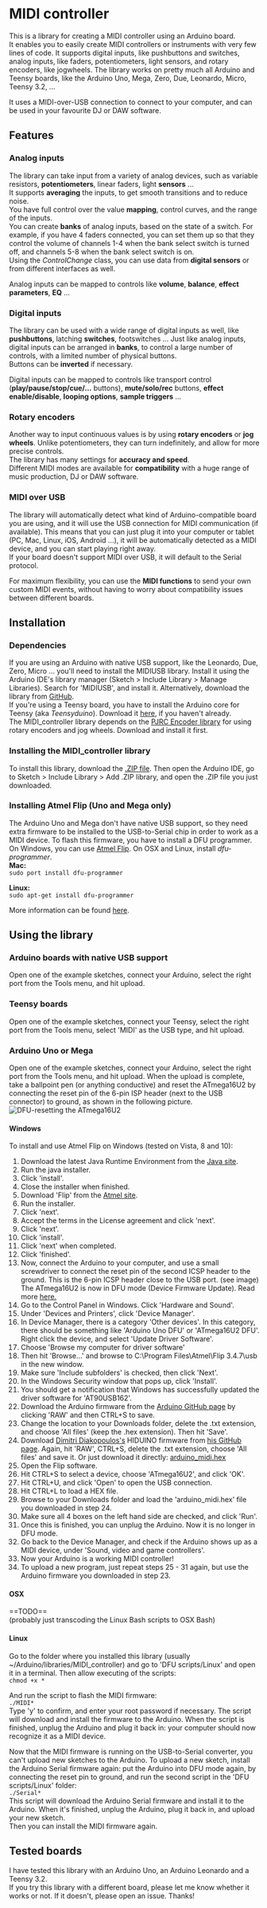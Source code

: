 # MIDI controller
This is a library for creating a MIDI controller using an Arduino board.  
It enables you to easily create MIDI controllers or instruments with very few lines of code. It supports digital inputs, like pushbuttons and switches, analog inputs, like faders, potentiometers, light sensors, and rotary encoders, like jogwheels. 
The library works on pretty much all Arduino and Teensy boards, like the Arduino Uno, Mega, Zero, Due, Leonardo, Micro, Teensy 3.2, ...

It uses a MIDI-over-USB connection to connect to your computer, and can be used in your favourite DJ or DAW software.

## Features
### Analog inputs
The library can take input from a variety of analog devices, such as variable resistors, **potentiometers**, linear faders, light **sensors** ...  
It supports **averaging** the inputs, to get smooth transitions and to reduce noise.  
You have full control over the value **mapping**, control curves, and the range of the inputs.  
You can create **banks** of analog inputs, based on the state of a switch. For example, if you have 4 faders connected, you can set them up so that they control the volume of channels 1-4 when the bank select switch is turned off, and channels 5-8 when the bank select switch is on.  
Using the _ControlChange_ class, you can use data from **digital sensors** or from different interfaces as well.  

Analog inputs can be mapped to controls like **volume**, **balance**, **effect parameters**, **EQ** ...

### Digital inputs
The library can be used with a wide range of digital inputs as well, like **pushbuttons**, latching **switches**, footswitches ...
Just like analog inputs, digital inputs can be arranged in **banks**, to control a large number of controls, with a limited number of physical buttons.  
Buttons can be **inverted** if necessary.

Digital inputs can be mapped to controls like transport control (**play/pause/stop/cue/...** buttons), **mute/solo/rec** buttons, **effect enable/disable**, **looping options**, **sample triggers** ... 

### Rotary encoders
Another way to input continuous values is by using **rotary encoders** or **jog wheels**. Unlike potentiometers, they can turn indefinitely, and allow for more precise controls.  
The library has many settings for **accuracy and speed**.  
Different MIDI modes are available for **compatibility** with a huge range of music production, DJ or DAW software.

### MIDI over USB
The library will automatically detect what kind of Arduino-compatible board you are using, and it will use the USB connection for MIDI communication (if available). This means that you can just plug it into your computer or tablet (PC, Mac, Linux, iOS, Android ...), it will be automatically detected as a MIDI device, and you can start playing right away.  
If your board doesn't support MIDI over USB, it will default to the Serial protocol.  

For maximum flexibility, you can use the **MIDI functions** to send your own custom MIDI events, without having to worry about compatibility issues between different boards.  

## Installation
### Dependencies
If you are using an Arduino with native USB support, like the Leonardo, Due, Zero, Micro ... you'll need to install the MIDIUSB library.
Install it using the Arduino IDE's library manager (Sketch > Include Library > Manage Libraries). Search for 'MIDIUSB', and install it. Alternatively, download the library from [GitHub](https://github.com/arduino-libraries/MIDIUSB).  
If you're using a Teensy board, you have to install the Arduino core for Teensy (aka *Teensyduino*). Download it [here](https://www.pjrc.com/teensy/td_download.html), if you haven't already.  
The MIDI\_controller library depends on the [PJRC Encoder library](https://www.pjrc.com/teensy/td_libs_Encoder.html)  for using rotary encoders and jog wheels. Download and install it first.
### Installing the MIDI_controller library
To install this library, download the [.ZIP file](https://github.com/tttapa/MIDI_controller/archive/master.zip). Then open the Arduino IDE, go to Sketch > Include Library > Add .ZIP library, and open the .ZIP file you just downloaded.
### Installing Atmel Flip (Uno and Mega only)
The Arduino Uno and Mega don't have native USB support, so they need extra firmware to be installed to the USB-to-Serial chip in order to work as a MIDI device. To flash this firmware, you have to install a DFU programmer. On Windows, you can use [Atmel Flip](http://www.atmel.com/tools/flip.aspx).
On OSX and Linux, install *dfu-programmer*.  
**Mac:**  
`sudo port install dfu-programmer`

**Linux:**  
`sudo apt-get install dfu-programmer` 

More information can be found [here](https://www.arduino.cc/en/Hacking/DFUProgramming8U2).

## Using the library
### Arduino boards with native USB support
Open one of the example sketches, connect your Arduino, select the right port from the Tools menu, and hit upload.
### Teensy boards
Open one of the example sketches, connect your Teensy, select the right port from the Tools menu, select 'MIDI' as the USB type, and hit upload.
### Arduino Uno or Mega
Open one of the example sketches, connect your Arduino, select the right port from the Tools menu, and hit upload.
When the upload is complete, take a ballpoint pen (or anything conductive) and reset the ATmega16U2 by connecting the reset pin of the 6-pin ISP header (next to the USB connector) to ground, as shown in the following picture.
![DFU-resetting the ATmega16U2](https://www.arduino.cc/en/uploads/Hacking/Uno-front-DFU-reset.png  "DFU-resetting the ATmega16U2")

#### Windows
To install and use Atmel Flip on Windows (tested on Vista, 8 and 10):

1.  Download the latest Java Runtime Environment from the [Java site](https://java.com/en/download/manual.jsp).  
2.  Run the java installer.  
3.  Click 'install'.  
4.  Close the installer when finished.  
5.  Download 'Flip' from the [Atmel site](http://www.atmel.com/tools/FLIP.aspx).  
6.  Run the installer.  
7.  Click 'next'.  
8.  Accept the terms in the License agreement and click 'next'.  
9.  Click 'next'.  
10.  Click 'install'.  
11.  Click 'next' when completed.  
12.  Click 'finished'.  
13.  Now, connect the Arduino to your computer, and use a small screwdriver to connect the reset pin of the second ICSP header to the ground. This is the 6-pin ICSP header close to the USB port. (see image)  
    The ATmega16U2 is now in DFU mode (Device Firmware Update). Read more [here.](https://www.arduino.cc/en/Hacking/DFUProgramming8U2)  
14.  Go to the Control Panel in Windows. Click 'Hardware and Sound'.  
15.  Under 'Devices and Printers', click 'Device Manager'.  
16.  In Device Manager, there is a category 'Other devices'. In this category, there should be something like 'Arduino Uno DFU' or 'ATmega16U2 DFU'. Right click the device, and select 'Update Driver Software'.  
17.  Choose 'Browse my computer for driver software'  
18.  Then hit 'Browse...' and browse to C:\Program Files\Atmel\Flip 3.4.7\usb in the new window.  
19.  Make sure 'Include subfolders' is checked, then click 'Next'.  
20.  In the Windows Security window that pops up, click 'Install'.  
21.  You should get a notification that Windows has successfully updated the driver software for   'AT90USB162'.  
22.  Download the Arduino firmware from the [Arduino GitHub page](https://github.com/arduino/Arduino/blob/master/hardware/arduino/avr/firmwares/atmegaxxu2/arduino-usbserial/Arduino-usbserial-atmega16u2-Uno-Rev3.hex) by clicking 'RAW' and then CTRL+S to save.  
23.  Change the location to your Downloads folder, delete the .txt extension, and choose 'All files' (keep the .hex extension). Then hit 'Save'.  
24.  Download [Dimitri Diakopoulos's](http://www.dimitridiakopoulos.com/hiduino.html) HIDUINO firmware from [his GitHub page](https://github.com/ddiakopoulos/hiduino/blob/master/compiled_firmwares/arduino_midi.hex). Again, hit 'RAW', CTRL+S, delete the .txt extension, choose 'All files' and save it. Or just download it directly: [arduino_midi.hex](https://raw.githubusercontent.com/ddiakopoulos/hiduino/master/compiled_firmwares/arduino_midi.hex)  
25.  Open the Flip software.  
26.  Hit CTRL+S to select a device, choose 'ATmega16U2', and click 'OK'.  
27.  Hit CTRL+U, and click 'Open' to open the USB connection.  
28.  Hit CTRL+L to load a HEX file.  
29.  Browse to your Downloads folder and load the 'arduino_midi.hex' file you downloaded in step 24.  
30.  Make sure all 4 boxes on the left hand side are checked, and click 'Run'.  
31.  Once this is finished, you can unplug the Arduino. Now it is no longer in DFU mode.  
32.  Go back to the Device Manager, and check if the Arduino shows up as a MIDI device, under 'Sound, video and game controllers'.  
33.  Now your Arduino is a working MIDI controller!  
34.	To upload a new program, just repeat steps 25 - 31 again, but use the Arduino firmware you downloaded in step 23.  

#### OSX
==TODO==  
(probably just transcoding the Linux Bash scripts to OSX Bash)

#### Linux
Go to the folder where you installed this library (usually ~/Arduino/libraries/MIDI_controller) and go to 'DFU scripts/Linux' and open it in a terminal. Then allow executing of the scripts:  
`chmod +x *`

And run the script to flash the MIDI firmware:  
`./MIDI*`  
Type 'y' to confirm, and enter your root password if necessary.
The script will download and install the firmware to the Arduino.
When the script is finished, unplug the Arduino and plug it back in: your computer should now recognize it as a MIDI device.

Now that the MIDI firmware is running on the USB-to-Serial converter, you can't upload new sketches to the Arduino.
To upload a new sketch, install the Arduino Serial firmware again: put the Arduino into DFU mode again, by connecting the reset pin to ground, and run the second script in the 'DFU scripts/Linux' folder:  
`./Serial*`  
This script will download the Arduino Serial firmware and install it to the Arduino. When it's finished, unplug the Arduino, plug it back in, and upload your new sketch.  
Then you can install the MIDI firmware again.

## Tested boards
I have tested this library with an Arduino Uno, an Arduino Leonardo and a Teensy 3.2.  
If you try this library with a different board, please let me know whether it works or not.
If it doesn't, please open an issue. Thanks!
